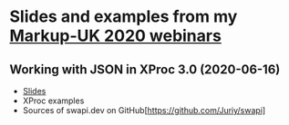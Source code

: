 # Slides and examples from my [Markup-UK 2020 webinars](https://markupuk.org/)

## Working with JSON in XProc 3.0 (2020-06-16)
- [Slides](XProcJSon.pdf)
- XProc examples
- Sources of swapi.dev on GitHub[https://github.com/Juriy/swapi]
